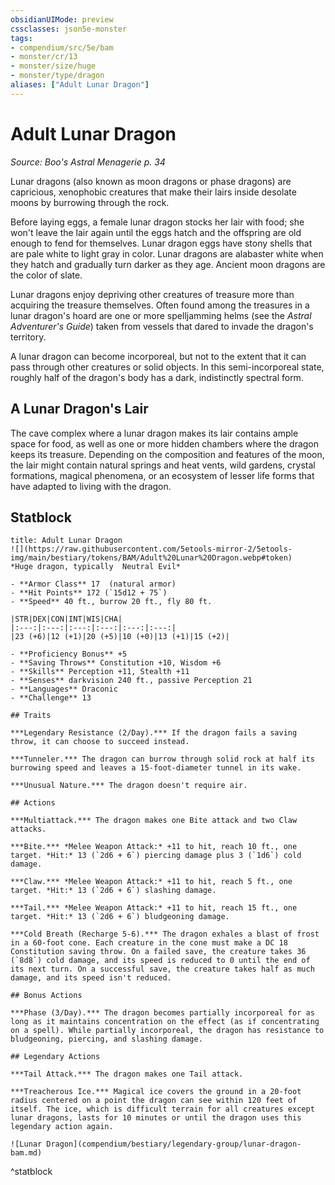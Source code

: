```yaml
---
obsidianUIMode: preview
cssclasses: json5e-monster
tags:
- compendium/src/5e/bam
- monster/cr/13
- monster/size/huge
- monster/type/dragon
aliases: ["Adult Lunar Dragon"]
---
```

# Adult Lunar Dragon
*Source: Boo's Astral Menagerie p. 34*  

Lunar dragons (also known as moon dragons or phase dragons) are capricious, xenophobic creatures that make their lairs inside desolate moons by burrowing through the rock.

Before laying eggs, a female lunar dragon stocks her lair with food; she won't leave the lair again until the eggs hatch and the offspring are old enough to fend for themselves. Lunar dragon eggs have stony shells that are pale white to light gray in color. Lunar dragons are alabaster white when they hatch and gradually turn darker as they age. Ancient moon dragons are the color of slate.

Lunar dragons enjoy depriving other creatures of treasure more than acquiring the treasure themselves. Often found among the treasures in a lunar dragon's hoard are one or more spelljamming helms (see the *Astral Adventurer's Guide*) taken from vessels that dared to invade the dragon's territory.

A lunar dragon can become incorporeal, but not to the extent that it can pass through other creatures or solid objects. In this semi-incorporeal state, roughly half of the dragon's body has a dark, indistinctly spectral form.

## A Lunar Dragon's Lair

The cave complex where a lunar dragon makes its lair contains ample space for food, as well as one or more hidden chambers where the dragon keeps its treasure. Depending on the composition and features of the moon, the lair might contain natural springs and heat vents, wild gardens, crystal formations, magical phenomena, or an ecosystem of lesser life forms that have adapted to living with the dragon.

## Statblock

```ad-statblock
title: Adult Lunar Dragon
![](https://raw.githubusercontent.com/5etools-mirror-2/5etools-img/main/bestiary/tokens/BAM/Adult%20Lunar%20Dragon.webp#token)
*Huge dragon, typically  Neutral Evil*

- **Armor Class** 17  (natural armor)
- **Hit Points** 172 (`15d12 + 75`)
- **Speed** 40 ft., burrow 20 ft., fly 80 ft.

|STR|DEX|CON|INT|WIS|CHA|
|:---:|:---:|:---:|:---:|:---:|:---:|
|23 (+6)|12 (+1)|20 (+5)|10 (+0)|13 (+1)|15 (+2)|

- **Proficiency Bonus** +5
- **Saving Throws** Constitution +10, Wisdom +6
- **Skills** Perception +11, Stealth +11
- **Senses** darkvision 240 ft., passive Perception 21
- **Languages** Draconic
- **Challenge** 13

## Traits

***Legendary Resistance (2/Day).*** If the dragon fails a saving throw, it can choose to succeed instead.

***Tunneler.*** The dragon can burrow through solid rock at half its burrowing speed and leaves a 15-foot-diameter tunnel in its wake.

***Unusual Nature.*** The dragon doesn't require air.

## Actions

***Multiattack.*** The dragon makes one Bite attack and two Claw attacks.

***Bite.*** *Melee Weapon Attack:* +11 to hit, reach 10 ft., one target. *Hit:* 13 (`2d6 + 6`) piercing damage plus 3 (`1d6`) cold damage.

***Claw.*** *Melee Weapon Attack:* +11 to hit, reach 5 ft., one target. *Hit:* 13 (`2d6 + 6`) slashing damage.

***Tail.*** *Melee Weapon Attack:* +11 to hit, reach 15 ft., one target. *Hit:* 13 (`2d6 + 6`) bludgeoning damage.

***Cold Breath (Recharge 5-6).*** The dragon exhales a blast of frost in a 60-foot cone. Each creature in the cone must make a DC 18 Constitution saving throw. On a failed save, the creature takes 36 (`8d8`) cold damage, and its speed is reduced to 0 until the end of its next turn. On a successful save, the creature takes half as much damage, and its speed isn't reduced.

## Bonus Actions

***Phase (3/Day).*** The dragon becomes partially incorporeal for as long as it maintains concentration on the effect (as if concentrating on a spell). While partially incorporeal, the dragon has resistance to bludgeoning, piercing, and slashing damage.

## Legendary Actions

***Tail Attack.*** The dragon makes one Tail attack.

***Treacherous Ice.*** Magical ice covers the ground in a 20-foot radius centered on a point the dragon can see within 120 feet of itself. The ice, which is difficult terrain for all creatures except lunar dragons, lasts for 10 minutes or until the dragon uses this legendary action again.

![Lunar Dragon](compendium/bestiary/legendary-group/lunar-dragon-bam.md)
```
^statblock